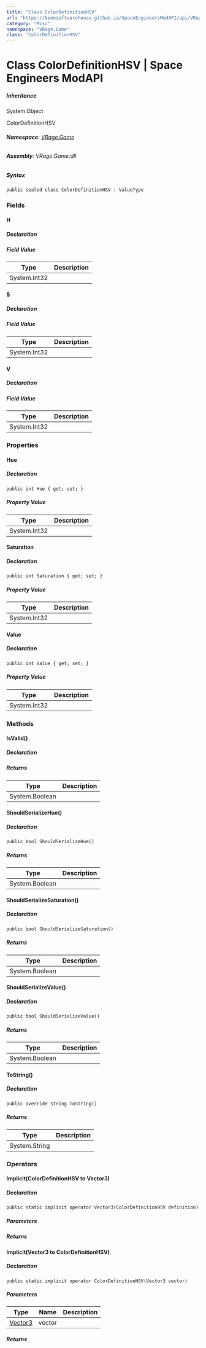 ```yaml
---
title: "Class ColorDefinitionHSV"
url: "https://keensoftwarehouse.github.io/SpaceEngineersModAPI/api/VRage.Game.ColorDefinitionHSV.html"
category: "Misc"
namespace: "VRage.Game"
class: "ColorDefinitionHSV"
---
```


# Class ColorDefinitionHSV | Space Engineers ModAPI

##### Inheritance

System.Object

ColorDefinitionHSV

###### **Namespace**: [VRage.Game](https://keensoftwarehouse.github.io/SpaceEngineersModAPI/api/VRage.Game.html)

###### **Assembly**: VRage.Game.dll

##### Syntax

```
public sealed class ColorDefinitionHSV : ValueType
```

### [](#fields)Fields

#### [](#VRage_Game_ColorDefinitionHSV_H)H

##### Declaration

##### Field Value

| Type | Description |
| --- | --- |
| System.Int32 |     |

#### [](#VRage_Game_ColorDefinitionHSV_S)S

##### Declaration

##### Field Value

| Type | Description |
| --- | --- |
| System.Int32 |     |

#### [](#VRage_Game_ColorDefinitionHSV_V)V

##### Declaration

##### Field Value

| Type | Description |
| --- | --- |
| System.Int32 |     |

### [](#properties)Properties

#### [](#VRage_Game_ColorDefinitionHSV_Hue)Hue

##### Declaration

```
public int Hue { get; set; }
```

##### Property Value

| Type | Description |
| --- | --- |
| System.Int32 |     |

#### [](#VRage_Game_ColorDefinitionHSV_Saturation)Saturation

##### Declaration

```
public int Saturation { get; set; }
```

##### Property Value

| Type | Description |
| --- | --- |
| System.Int32 |     |

#### [](#VRage_Game_ColorDefinitionHSV_Value)Value

##### Declaration

```
public int Value { get; set; }
```

##### Property Value

| Type | Description |
| --- | --- |
| System.Int32 |     |

### [](#methods)Methods

#### [](#VRage_Game_ColorDefinitionHSV_IsValid)IsValid()

##### Declaration

##### Returns

| Type | Description |
| --- | --- |
| System.Boolean |     |

#### [](#VRage_Game_ColorDefinitionHSV_ShouldSerializeHue)ShouldSerializeHue()

##### Declaration

```
public bool ShouldSerializeHue()
```

##### Returns

| Type | Description |
| --- | --- |
| System.Boolean |     |

#### [](#VRage_Game_ColorDefinitionHSV_ShouldSerializeSaturation)ShouldSerializeSaturation()

##### Declaration

```
public bool ShouldSerializeSaturation()
```

##### Returns

| Type | Description |
| --- | --- |
| System.Boolean |     |

#### [](#VRage_Game_ColorDefinitionHSV_ShouldSerializeValue)ShouldSerializeValue()

##### Declaration

```
public bool ShouldSerializeValue()
```

##### Returns

| Type | Description |
| --- | --- |
| System.Boolean |     |

#### [](#VRage_Game_ColorDefinitionHSV_ToString)ToString()

##### Declaration

```
public override string ToString()
```

##### Returns

| Type | Description |
| --- | --- |
| System.String |     |

### [](#operators)Operators

#### [](#VRage_Game_ColorDefinitionHSV_op_Implicit_VRage_Game_ColorDefinitionHSV__VRageMath_Vector3)Implicit(ColorDefinitionHSV to Vector3)

##### Declaration

```
public static implicit operator Vector3(ColorDefinitionHSV definition)
```

##### Parameters

##### Returns

#### [](#VRage_Game_ColorDefinitionHSV_op_Implicit_VRageMath_Vector3__VRage_Game_ColorDefinitionHSV)Implicit(Vector3 to ColorDefinitionHSV)

##### Declaration

```
public static implicit operator ColorDefinitionHSV(Vector3 vector)
```

##### Parameters

| Type | Name | Description |
| --- | --- | --- |
| [Vector3](https://keensoftwarehouse.github.io/SpaceEngineersModAPI/api/VRageMath.Vector3.html) | vector |     |

##### Returns